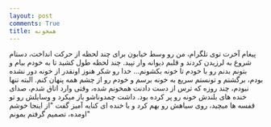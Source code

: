 ```yaml
---
layout: post
comments: True
title: همخونه
---
```


پیغام آخرت توی تلگرام،  من رو وسط خیابون برای چند لحظه از حرکت انداخت، دستام شروع به لرزیدن کردند و قلبم دیوانه وار تپید. چند لحظه طول کشید تا به خودم بیام و بتونم بدنم رو با خودم تا خونه بکشونم...  خدا رو شکر هنوز اونقدر از خونه دور نشده بودم، برگشتم و  تونستم سریع به خونه برسم و خودم رو از چشم همه پنهان کنم.  البته تنها نبودم،  چند روزه که ترس از دست دادنت همخونم شده،  وقتی وارد اتاق شدم، صدای خنده های بلندش خونه رو پر کرده بود. داشت چمدوناشو باز میکرد و  وسایلش رو تو قفسه ها میچید، روی سیاهش رو بهم کرد و با خنده ای کنایه آمیز گفت "از اینجا خوشم اومده، تصمیم گرفتم بمونم"
